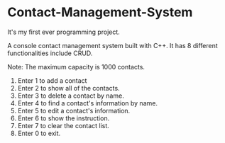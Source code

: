 # Contact-Management-System
It's my first ever programming project.

A console contact management system built with C++. It has 8 different functionalities include CRUD.

Note: The maximum capacity is 1000 contacts.
1. Enter 1 to add a contact
2. Enter 2 to show all of the contacts.
3. Enter 3 to delete a contact by name.
4. Enter 4 to find a contact's information by name.
5. Enter 5 to edit a contact's information.
6. Enter 6 to show the instruction.
7. Enter 7 to clear the contact list.
8. Enter 0 to exit.
